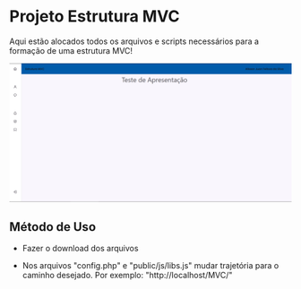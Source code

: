 # Projeto Estrutura MVC

Aqui estão alocados todos os arquivos e scripts necessários para a formação de uma estrutura MVC!

<img src="public/images/Screenshot_1.png">

## Método de Uso

* Fazer o download dos arquivos

* Nos arquivos "config.php" e "public/js/libs.js" mudar trajetória para o caminho desejado. Por exemplo: "http://localhost/MVC/"
